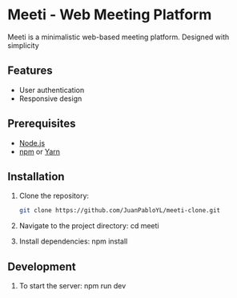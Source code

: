 # Meeti - Web Meeting Platform


Meeti is a minimalistic web-based meeting platform. Designed with simplicity

## Features

- User authentication
- Responsive design

## Prerequisites

- [Node.js](https://nodejs.org/)
- [npm](https://www.npmjs.com/) or [Yarn](https://yarnpkg.com/)

## Installation

1. Clone the repository:

   ```bash
   git clone https://github.com/JuanPabloYL/meeti-clone.git
   ```

2. Navigate to the project directory:
   cd meeti

3. Install dependencies:
   npm install

## Development

1. To start the server:
   npm run dev
